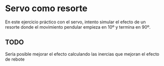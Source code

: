 # Servo como resorte
En este ejercicio práctico con el servo, intento simular el efecto de un resorte donde el movimiento pendular empieza en 10º y termina en 90º.

## TODO
Sería posible mejorar el efecto calculando las inercias que mejoran el efecto de rebote

